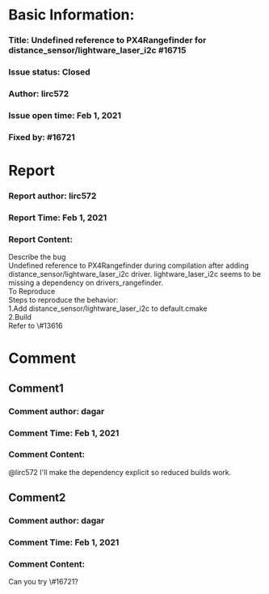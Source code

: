 # Basic Information:
### Title:  Undefined reference to PX4Rangefinder for distance_sensor/lightware_laser_i2c #16715 
### Issue status: Closed
### Author: lirc572
### Issue open time: Feb 1, 2021
### Fixed by: #16721
# Report
### Report author: lirc572
### Report Time: Feb 1, 2021
### Report Content:   
Describe the bug  
Undefined reference to PX4Rangefinder during compilation after adding distance_sensor/lightware_laser_i2c driver. lightware_laser_i2c seems to be missing a dependency on drivers_rangefinder.  
To Reproduce    
Steps to reproduce the behavior:  
1.Add distance_sensor/lightware_laser_i2c to default.cmake  
2.Build  
Refer to \\\#13616  

# Comment
## Comment1
### Comment author: dagar
### Comment Time: Feb 1, 2021
### Comment Content:   
@lirc572 I'll make the dependency explicit so reduced builds work.  

## Comment2
### Comment author: dagar
### Comment Time: Feb 1, 2021
### Comment Content:   
Can you try \\\#16721?  
